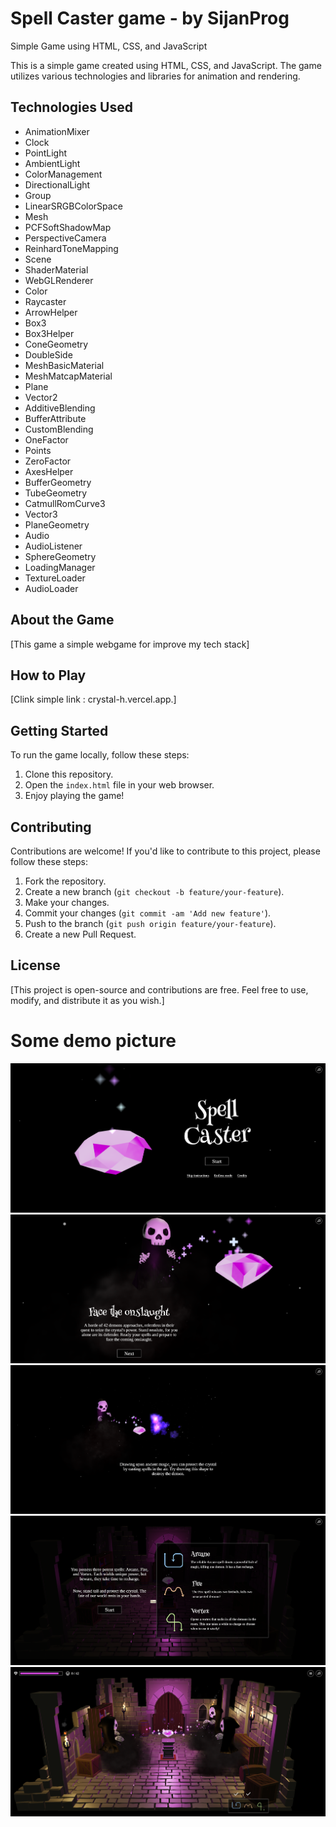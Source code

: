 # Spell Caster game - by SijanProg
Simple Game using HTML, CSS, and JavaScript

This is a simple game created using HTML, CSS, and JavaScript. The game utilizes various technologies and libraries for animation and rendering.

## Technologies Used

- AnimationMixer
- Clock
- PointLight
- AmbientLight
- ColorManagement
- DirectionalLight
- Group
- LinearSRGBColorSpace
- Mesh
- PCFSoftShadowMap
- PerspectiveCamera
- ReinhardToneMapping
- Scene
- ShaderMaterial
- WebGLRenderer
- Color
- Raycaster
- ArrowHelper
- Box3
- Box3Helper
- ConeGeometry
- DoubleSide
- MeshBasicMaterial
- MeshMatcapMaterial
- Plane
- Vector2
- AdditiveBlending
- BufferAttribute
- CustomBlending
- OneFactor
- Points
- ZeroFactor
- AxesHelper
- BufferGeometry
- TubeGeometry
- CatmullRomCurve3
- Vector3
- PlaneGeometry
- Audio
- AudioListener
- SphereGeometry
- LoadingManager
- TextureLoader
- AudioLoader

## About the Game

[This game a simple webgame for improve my tech stack]

## How to Play

[Clink simple link : crystal-h.vercel.app.]

## Getting Started

To run the game locally, follow these steps:

1. Clone this repository.
2. Open the `index.html` file in your web browser.
3. Enjoy playing the game!

## Contributing

Contributions are welcome! If you'd like to contribute to this project, please follow these steps:

1. Fork the repository.
2. Create a new branch (`git checkout -b feature/your-feature`).
3. Make your changes.
4. Commit your changes (`git commit -am 'Add new feature'`).
5. Push to the branch (`git push origin feature/your-feature`).
6. Create a new Pull Request.

## License

[This project is open-source and contributions are free. Feel free to use, modify, and distribute it as you wish.]



# Some demo picture 

![screenshot](1.png)
<br>
![screenshot](2.png)
<br>
![screenshot](3.png)
<br>
![screenshot](4.png)
<br>
![screenshot](5.png)
